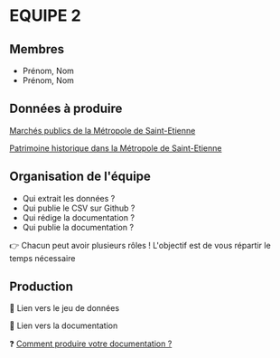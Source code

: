 # EQUIPE 2

## Membres

- Prénom, Nom
- Prénom, Nom

## Données à produire

[Marchés publics de la Métropole de Saint-Etienne](/README.md#marchés-publics-de-la-métropole-de-saint-etienne)

[Patrimoine historique dans la Métropole de Saint-Etienne](/README.md##données-sur-les-points-dintérêt-du-territoire)

## Organisation de l'équipe

- Qui extrait les données ?
- Qui publie le CSV sur Github ?
- Qui rédige la documentation ?
- Qui publie la documentation ?

👉 Chacun peut avoir plusieurs rôles ! L'objectif est de vous répartir le temps nécessaire

## Production

🔗 Lien vers le jeu de données

🔗 Lien vers la documentation

❓ [Comment produire votre documentation ?](/README.md#-la-documentation)
